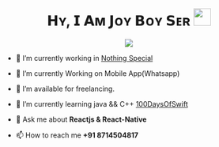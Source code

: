 <h1 align="center"><b> 𝗛ʏ, 𝗜 𝗔ᴍ 𝗝ᴏʏ 𝗕ᴏʏ 𝗦ᴇʀ</b> <img src="https://media.giphy.com/media/hvRJCLFzcasrR4ia7z/giphy.gif" width="35"></h1>


<p align="center">
  <a href="https://github.com/DenverCoder1/readme-typing-svg"><img src="https://readme-typing-svg.herokuapp.com?font=Time+New+Roman&color=cyan&size=25&center=true&vCenter=true&width=600&height=100&lines=Assalamu+O+Alaikum+Warahmatullah..&hearts;++;Self-taught+Front-End+Developer,;Computer+Science+Student,;CTF+Newbie,;Active+Learner/Researcher,;Love+to+learn+new+stuffs..<3"></a>
</p>



- 🔭 I’m currently working in <a href="https://github.com/JoyBoySer" target="blank">Nothing Special </a>

- 🌱 I’m currently Working on Mobile App(Whatsapp)

- 🤝 I’m available for freelancing.

- 🌱 I’m currently learning java && C++ <a href="https://github.com/JoyBoySer" target="blank">100DaysOfSwift</a>

- 💬 Ask me about **Reactjs & React-Native**

- 📫 How to reach me **+91 8714504817**
